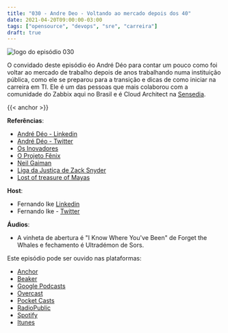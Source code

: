 ```yaml
---
title: "030 - Andre Deo - Voltando ao mercado depois dos 40"
date: 2021-04-20T09:00:00-03:00
tags: ["opensource", "devops", "sre", "carreira"]
draft: true
---
```

![logo do episódio 030](/images/pontocafe_030.png)

O convidado deste episódio éo André Déo para contar um pouco como foi voltar ao mercado de trabalho depois de anos trabalhando numa instituição pública, como ele se preparou para a transição e dicas de como iniciar na carreira em TI. 
Ele é um das pessoas que mais colaborou com a comunidade do Zabbix aqui no Brasil e é Cloud Architect na [Sensedia](https://www.sensedia.com/).

{{< anchor  >}}

**Referências**:
* [André Déo - Linkedin](https://www.linkedin.com/in/andredeo/)
* [André Déo - Twitter](https://twitter.com/deoandre/)
* [Os Inovadores]()
* [O Projeto Fênix](https://www.amazon.com/Projeto-F%C3%AAnix-Romance-DevOps-Neg%C3%B3cio/dp/8550801895)
* [Neil Gaiman](https://www.amazon.com/s?k=neil+gaiman+library&i=stripbooks-intl-ship&crid=E9F38X8FXQO7&sprefix=neil+gai%2Cstripbooks-intl-ship%2C267&ref=nb_sb_ss_ts-doa-p_3_8)
* [Liga da Justiça de Zack Snyder](https://www.imdb.com/title/tt12361974/)
* [Lost of treasure of Mayas](https://www.natgeotv.com/za/shows/natgeo/lost-treasures-of-the-maya)

**Host**:

* Fernando Ike [Linkedin](https://www.linkedin.com/in/fernandoike/)
* Fernando Ike - [Twitter](https://twitter.com/fernandoike)

**Áudios**:

* A vinheta de abertura é "I Know Where You've Been" de Forget the Whales e fechamento é Ultradémon de Sors.

Este episódio pode ser ouvido nas plataformas:

* [Anchor](https://anchor.fm/pontocafe)
* [Beaker](https://www.breaker.audio/ponto-cafe)
* [Google Podcasts](https://www.google.com/podcasts?feed=aHR0cHM6Ly9hbmNob3IuZm0vcy81OWRkZTI0L3BvZGNhc3QvcnNz)
* [Overcast](https://overcast.fm/itunes1513597862/pontocaf-podcast-uma-conversa-sobre-tecnologias-e-as-coisas-que-est-o-em-volta)
* [Pocket Casts](https://pca.st/1cbp2reg)
* [RadioPublic](https://radiopublic.com/ponto-caf-G2pjqv)
* [Spotify](https://open.spotify.com/show/3HzpEbfhFBGPNba8PADIhP)
* [Itunes](https://podcasts.apple.com/us/podcast/pontocaf%C3%A9-podcast-%C3%A9-uma-conversa-sobre-tecnologias/id1513597862)